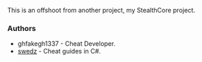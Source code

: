 This is an offshoot from another project, my StealthCore project.

### Authors

- ghfakegh1337 - Cheat Developer.
- [swedz](https://www.youtube.com/@SwedishTwat) - Cheat guides in C#.
